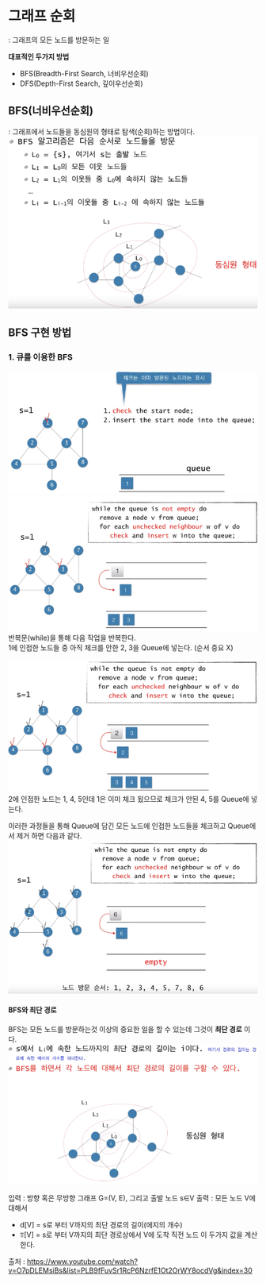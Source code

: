 # 그래프 순회
: 그래프의 모든 노드를 방문하는 일

**대표적인 두가지 방법**
- BFS(Breadth-First Search, 너비우선순회)
- DFS(Depth-First Search, 깊이우선순회)

## BFS(너비우선순회)
: 그래프에서 노드들을 동심원의 형태로 탐색(순회)하는 방법이다.
![](https://github.com/brightestbulb/TIL/blob/master/Algorithm/img/BFS1.png?raw=true)   

## BFS 구현 방법
### 1. 큐를 이용한 BFS
![](https://github.com/brightestbulb/TIL/blob/master/Algorithm/img/BFS2.png?raw=true)   
![](https://github.com/brightestbulb/TIL/blob/master/Algorithm/img/BFS3.png?raw=true)   
반복문(while)을 통해 다음 작업을 반복한다.   
1에 인접한 노드들 중 아직 체크를 안한 2, 3을 Queue에 넣는다. (순서 중요 X)   

![](https://github.com/brightestbulb/TIL/blob/master/Algorithm/img/BFS4.png?raw=true)   
2에 인접한 노드는 1, 4, 5인데 1은 이미 체크 됬으므로 체크가 안된 4, 5를 Queue에 넣는다.   

이러한 과정들을 통해 Queue에 담긴 모든 노드에 인접한 노드들을 체크하고 Queue에서 제거 하면 다음과 같다.
![](https://github.com/brightestbulb/TIL/blob/master/Algorithm/img/BFS5.png?raw=true)   

#### BFS와 최단 경로
BFS는 모든 노드를 방문하는것 이상의 중요한 일을 할 수 있는데 그것이 **최단 경로** 이다.   
![](https://github.com/brightestbulb/TIL/blob/master/Algorithm/img/BFS6.png?raw=true)    

입력 : 방향 혹은 무방향 그래프 G=(V, E), 그리고 출발 노드 s∈V
출력 : 모든 노드 V에 대해서
- d[V] = s로 부터 V까지의 최단 경로의 길이(에지의 개수)
- ⫪[V] = s로 부터 V까지의 최단 경로상에서 V에 도착 직전 노드
이 두가지 값을 계산한다.



출처 : https://www.youtube.com/watch?v=O7pDLEMsiBs&list=PLB9fFuvSr1RcP6NzrfE1Ot2OrWY8ocdVg&index=30